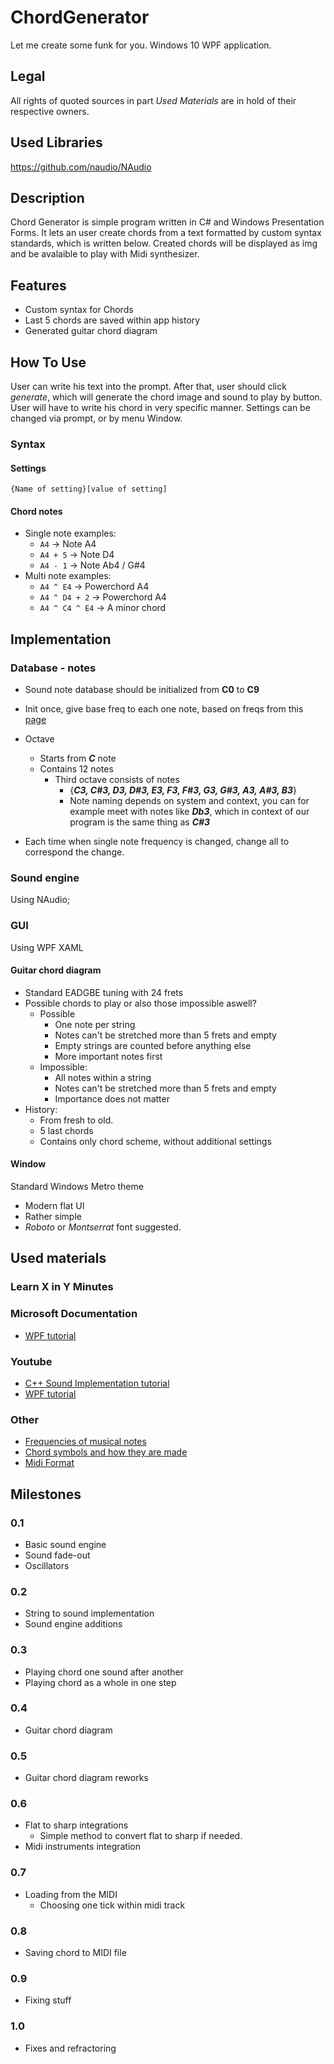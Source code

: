 # ChordGenerator
Let me create some funk for you. Windows 10 WPF application.

## Legal
All rights of quoted sources in part *Used Materials* are in hold of their respective owners. 

## Used Libraries
https://github.com/naudio/NAudio

## Description
Chord Generator is simple program written in C# and Windows Presentation Forms. It lets an user create chords from a text formatted by custom syntax standards, which is written below. Created chords will be displayed as img and be avalaible to play with Midi synthesizer. 

## Features
* Custom syntax for Chords
* Last 5 chords are saved within app history
* Generated guitar chord diagram

## How To Use
User can write his text into the prompt. After that, user should click *generate*, which will generate the chord image and sound to play by button. User will have to write his chord in very specific manner. Settings can be changed via prompt, or by menu Window.

### Syntax

#### Settings
`{Name of setting}[value of setting]`

#### Chord notes
* Single note examples:
  * `A4` -> Note A4
  * `A4 + 5` -> Note D4
  * `A4 - 1` -> Note Ab4 / G#4
* Multi note examples:
  * `A4 ^ E4` -> Powerchord A4
  * `A4 ^ D4 + 2` -> Powerchord A4
  * `A4 ^ C4 ^ E4` -> A minor chord

## Implementation

### Database - notes
* Sound note database should be initialized from **C0** to **C9**
* Init once, give base freq to each one note, based on freqs from this [page]( https://pages.mtu.edu/~suits/notefreqs.html )
* Octave 
  * Starts from ***C*** note
  * Contains 12 notes
    * Third octave consists of notes 
      * {***C3, C#3, D3, D#3, E3, F3, F#3, G3, G#3, A3, A#3, B3***} 
      * Note naming depends on system and context, you can for example meet with notes like ***Db3***, which in context of our program is the same thing as ***C#3***

* Each time when single note frequency is changed, change all to correspond the change.

### Sound engine
Using NAudio;

### GUI
Using WPF XAML

#### Guitar chord diagram
* Standard EADGBE tuning with 24 frets
* Possible chords to play or also those impossible aswell?
  * Possible
    * One note per string
    * Notes can't be stretched more than 5 frets and empty
    * Empty strings are counted before anything else
    * More important notes first
  * Impossible:
    * All notes within a string
    * Notes can't be stretched more than 5 frets and empty
    * Importance does not matter
* History: 
  * From fresh to old.
  * 5 last chords
  * Contains only chord scheme, without additional settings

#### Window
Standard Windows Metro theme
* Modern flat UI
* Rather simple
* *Roboto* or *Montserrat* font suggested.

## Used materials
### Learn X in Y Minutes
### Microsoft Documentation
* [WPF tutorial]( https://docs.microsoft.com/en-us/visualstudio/designers/introduction-to-wpf?view=vs-2019 )

### Youtube
* [C++ Sound Implementation tutorial]( https://www.youtube.com/watch?v=tgamhuQnOkM )
* [WPF tutorial]( https://www.youtube.com/watch?v=gSfMNjWNoX0 )

### Other
* [Frequencies of musical notes]( https://pages.mtu.edu/~suits/notefreqs.html )
* [Chord symbols and how they are made]( http://www.guitarchordspedia.com/chords/chord-symbols/ )
* [Midi Format]( https://www.csie.ntu.edu.tw/~r92092/ref/midi/ )

## Milestones
### 0.1
- Basic sound engine
- Sound fade-out
- Oscillators
### 0.2
* String to sound implementation
* Sound engine additions
### 0.3
* Playing chord one sound after another
* Playing chord as a whole in one step
### 0.4
* Guitar chord diagram
### 0.5
* Guitar chord diagram reworks
### 0.6
* Flat to sharp integrations
  * Simple method to convert flat to sharp if needed.
* Midi instruments integration
### 0.7
* Loading from the MIDI
  * Choosing one tick within midi track
### 0.8
* Saving chord to MIDI file
### 0.9
* Fixing stuff
### 1.0
* Fixes and refractoring 
